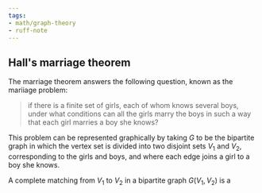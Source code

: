 ```yaml
---
tags: 
- math/graph-theory
- ruff-note
---
```

## Hall's marriage theorem
The marriage theorem answers the following question, known as the mariiage problem:

> if there is a finite set of girls, each of whom knows several boys, under what conditions can all the girls marry the boys in such a way that each girl marries a boy she knows?

This problem can be represented graphically by taking $G$ to be the bipartite graph in which the vertex set is divided into two disjoint sets $V_1$ and $V_2$, corresponding to the girls and boys, and where each edge joins a girl to a boy she knows.

A complete matching from $V_1$ to $V_2$ in a bipartite graph $G(V_1, V_2)$ is a


